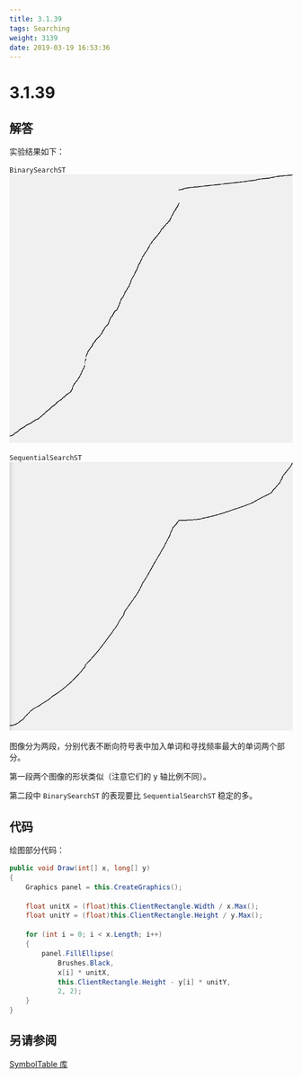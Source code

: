 ```yaml
---
title: 3.1.39
tags: Searching
weight: 3139
date: 2019-03-19 16:53:36
---
```


# 3.1.39


## 解答

实验结果如下：

`BinarySearchST`
![](/resources/3-1-39/1.png)

`SequentialSearchST`
![](/resources/3-1-39/2.png)

图像分为两段，分别代表不断向符号表中加入单词和寻找频率最大的单词两个部分。

第一段两个图像的形状类似（注意它们的 y 轴比例不同）。

第二段中 `BinarySearchST` 的表现要比 `SequentialSearchST` 稳定的多。

## 代码

绘图部分代码：

```csharp
public void Draw(int[] x, long[] y)
{
    Graphics panel = this.CreateGraphics();

    float unitX = (float)this.ClientRectangle.Width / x.Max();
    float unitY = (float)this.ClientRectangle.Height / y.Max();

    for (int i = 0; i < x.Length; i++)
    {
        panel.FillEllipse(
            Brushes.Black,
            x[i] * unitX,
            this.ClientRectangle.Height - y[i] * unitY,
            2, 2);
    }
}
```

## 另请参阅

[SymbolTable 库](https://github.com/ikesnowy/Algorithms-4th-Edition-in-Csharp/tree/master/3%20Searching/3.1/SymbolTable)
